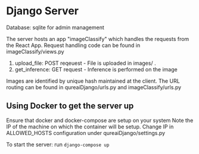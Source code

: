 # Django Server
Database: sqlite for admin management

The server hosts an app "imageClassify" which handles the requests from the React App.
Request handling code can be found in imageClassify/views.py

1. upload_file: POST reqeuest - File is uploaded in images/ . 
2. get_inference: GET request - Inference is performed on the image

Images are identified by unique hash maintained at the client.
The URL routing can be found in qureaiDjango/urls.py and imageClassify/urls.py

Using Docker to get the server up
----------------------------------------
Ensure that docker and docker-compose are setup on your system
Note the IP of the machine on which the container will be setup.
Change IP in ALLOWED_HOSTS configuration under qureaiDjango/settings.py

To start the server: run `django-compose up`

